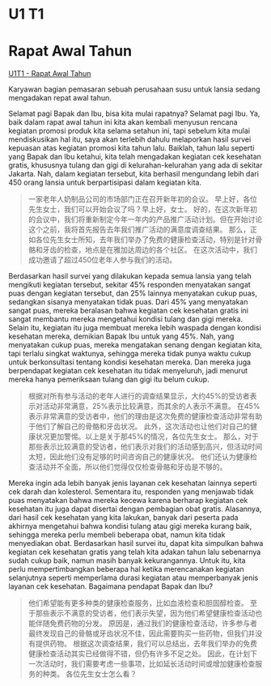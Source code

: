 # U1 T1

# Rapat Awal Tahun

[U1T1 - Rapat Awal Tahun](./audio/U1T1%20-%20Rapat%20Awal%20Tahun.m4a)

Karyawan bagian pemasaran sebuah perusahaan susu untuk lansia sedang mengadakan repat awal tahun.

Selamat pagi Bapak dan Ibu, bisa kita mulai rapatnya? Selamat pagi Ibu.
Ya, baik dalam rapat awal tahun ini kita akan kembali menyusun rencana kegiatan promosi produk kita selama setahun ini, tapi sebelum kita mulai mendiskusikan hal itu, saya akan terlebih dahulu melaporkan hasil survei kepuasan atas kegiatan promosi kita tahun lalu.
Baiklah, tahun lalu seperti yang Bapak dan Ibu ketahui, kita telah mengadakan kegiatan cek kesehatan gratis, khususnya tulang dan gigi di kelurahan-kelurahan yang ada di sekitar Jakarta.
Nah, dalam kegiatan tersebut, kita berhasil mengundang lebih dari 450 orang lansia untuk berpartisipasi dalam kegiatan kita.

> 一家老年人奶制品公司的市场部门正在召开新年初的会议。
> 早上好，各位先生女士，我们可以开始会议了吗？早上好，女士。
> 好的，在这次新年初的会议中，我们将重新制定今年一年内的产品推广活动计划。但在开始讨论这个之前，我将首先报告去年我们推广活动的满意度调查结果。
> 那么，正如各位先生女士所知，去年我们举办了免费的健康检查活动，特别是针对骨骼和牙齿的检查，地点是在雅加达周边的各个社区。
> 在这次活动中，我们成功邀请了超过450位老年人参与我们的活动。

Berdasarkan hasil survei yang dilakukan kepada semua lansia yang telah mengikuti kegiatan tersebut, sekitar 45% responden menyatakan sangat puas dengan kegiatan tersebut, dan 25% lainnya menyatakan cukup puas, sedangkan sisanya menyatakan tidak puas.
Dari 45% yang menyatakan sangat puas, mereka beralasan bahwa kegiatan cek kesehatan gratis ini sangat membantu mereka mengetahui kondisi tulang dan gigi mereka.
Selain itu, kegiatan itu juga membuat mereka lebih waspada dengan kondisi kesehatan mereka, demikian Bapak Ibu untuk yang 45%.
Nah, yang menyatakan cukup puas, mereka mengatakan senang dengan kegiatan kita, tapi terlalu singkat waktunya, sehingga mereka tidak punya waktu cukup untuk berkonsultasi tentang kondisi kesehatan mereka.
Dan mereka juga berpendapat kegiatan cek kesehatan itu tidak menyeluruh, jadi menurut mereka hanya pemeriksaan tulang dan gigi itu belum cukup.

> 根据对所有参与活动的老年人进行的调查结果显示，大约45%的受访者表示对活动非常满意，25%表示比较满意，而其余的人表示不满意。
> 在45%表示非常满意的受访者中，他们的理由是这次免费的健康检查活动非常有助于他们了解自己的骨骼和牙齿状况。
> 此外，这次活动也让他们对自己的健康状况更加警惕。以上是关于那45%的情况，各位先生女士。
> 那么，对于那些表示比较满意的受访者，他们表示对我们的活动感到高兴，但活动时间太短，因此他们没有足够的时间咨询自己的健康状况。
> 他们还认为健康检查活动并不全面，所以他们觉得仅仅检查骨骼和牙齿是不够的。

Mereka ingin ada lebih banyak jenis layanan cek kesehatan lainnya seperti cek darah dan kolesterol.
Sementara itu, responden yang menjawab tidak puas menyatakan bahwa mereka kecewa karena berharap kegiatan cek kesehatan itu juga dapat disertai dengan pembagian obat gratis.
Alasannya, dari hasil cek kesehatan yang kita lakukan, banyak dari peserta pada akhirnya mengetahui bahwa kondisi tulang atau gigi mereka kurang baik, sehingga mereka perlu membeli beberapa obat, namun kita tidak menyediakan obat.
Berdasarkan hasil survei itu, dapat kita simpulkan bahwa kegiatan cek kesehatan gratis yang telah kita adakan tahun lalu sebenarnya sudah cukup baik, namun masih banyak kekurangannya.
Untuk itu, kita perlu mempertimbangkan beberapa hal ketika merencanakan kegiatan selanjutnya seperti memperlama durasi kegiatan atau memperbanyak jenis layanan cek kesehatan.
Bagaimana pendapat Bapak dan Ibu?

> 他们希望能有更多种类的健康检查服务，比如血液检查和胆固醇检查。
> 至于那些表示不满意的受访者，他们表示失望，因为他们希望健康检查活动也能伴随免费药物的分发。
> 原因是，通过我们的健康检查活动，许多参与者最终发现自己的骨骼或牙齿状况不佳，因此需要购买一些药物，但我们并没有提供药物。
> 根据这次调查结果，我们可以总结出，去年我们举办的免费健康检查活动其实已经做得不错，但仍有许多不足之处。
> 因此，在计划下一次活动时，我们需要考虑一些事项，比如延长活动时间或增加健康检查服务的种类。
> 各位先生女士怎么看？
